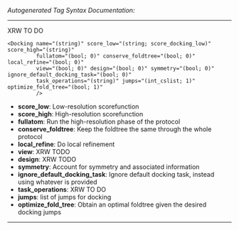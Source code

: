 _Autogenerated Tag Syntax Documentation:_

---
XRW TO DO

```
<Docking name="(string)" score_low="(string; score_docking_low)" score_high="(string)"
         fullatom="(bool; 0)" conserve_foldtree="(bool; 0)" local_refine="(bool; 0)"
         view="(bool; 0)" design="(bool; 0)" symmetry="(bool; 0)" ignore_default_docking_task="(bool; 0)"
         task_operations="(string)" jumps="(int_cslist; 1)" optimize_fold_tree="(bool; 1)"
         />
```

-   **score_low**: Low-resolution scorefunction
-   **score_high**: High-resolution scorefunction
-   **fullatom**: Run the high-resolution phase of the protocol
-   **conserve_foldtree**: Keep the foldtree the same through the whole protocol
-   **local_refine**: Do local refinement
-   **view**: XRW TODO
-   **design**: XRW TODO
-   **symmetry**: Account for symmetry and associated information
-   **ignore_default_docking_task**: Ignore default docking task, instead using whatever is provided
-   **task_operations**: XRW TO DO
-   **jumps**: list of jumps for docking
-   **optimize_fold_tree**: Obtain an optimal foldtree given the desired docking jumps

---
